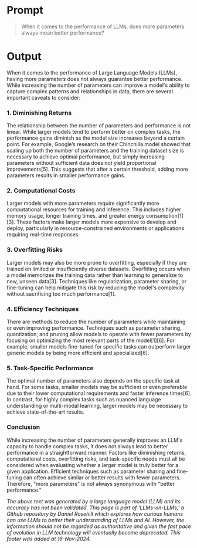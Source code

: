 # Prompt

> When it comes to the performance of LLMs, does more parameters always mean better performance?

# Output

When it comes to the performance of Large Language Models (LLMs), having more parameters does not always guarantee better performance. While increasing the number of parameters can improve a model's ability to capture complex patterns and relationships in data, there are several important caveats to consider:

### 1. Diminishing Returns

The relationship between the number of parameters and performance is not linear. While larger models tend to perform better on complex tasks, the performance gains diminish as the model size increases beyond a certain point. For example, Google’s research on their Chinchilla model showed that scaling up both the number of parameters and the training dataset size is necessary to achieve optimal performance, but simply increasing parameters without sufficient data does not yield proportional improvements\[5]. This suggests that after a certain threshold, adding more parameters results in smaller performance gains.

### 2. Computational Costs

Larger models with more parameters require significantly more computational resources for training and inference. This includes higher memory usage, longer training times, and greater energy consumption\[1]\[3]. These factors make larger models more expensive to develop and deploy, particularly in resource-constrained environments or applications requiring real-time responses.

### 3. Overfitting Risks

Larger models may also be more prone to overfitting, especially if they are trained on limited or insufficiently diverse datasets. Overfitting occurs when a model memorizes the training data rather than learning to generalize to new, unseen data\[3]. Techniques like regularization, parameter sharing, or fine-tuning can help mitigate this risk by reducing the model's complexity without sacrificing too much performance\[1].

### 4. Efficiency Techniques

There are methods to reduce the number of parameters while maintaining or even improving performance. Techniques such as parameter sharing, quantization, and pruning allow models to operate with fewer parameters by focusing on optimizing the most relevant parts of the model\[1]\[6]. For example, smaller models fine-tuned for specific tasks can outperform larger generic models by being more efficient and specialized\[6].

### 5. Task-Specific Performance

The optimal number of parameters also depends on the specific task at hand. For some tasks, smaller models may be sufficient or even preferable due to their lower computational requirements and faster inference times\[6]. In contrast, for highly complex tasks such as nuanced language understanding or multi-modal learning, larger models may be necessary to achieve state-of-the-art results.

### Conclusion

While increasing the number of parameters generally improves an LLM's capacity to handle complex tasks, it does not always lead to better performance in a straightforward manner. Factors like diminishing returns, computational costs, overfitting risks, and task-specific needs must all be considered when evaluating whether a larger model is truly better for a given application. Efficient techniques such as parameter sharing and fine-tuning can often achieve similar or better results with fewer parameters. Therefore, "more parameters" is not always synonymous with "better performance."

&#x20;

*The above text was generated by a large language model (LLM) and its accuracy has not been validated. This page is part of 'LLMs-on-LLMs,' a Github repository by Daniel Rosehill which explores how curious humans can use LLMs to better their understanding of LLMs and AI. However, the information should not be regarded as authoritative and given the fast pace of evolution in LLM technology will eventually become deprecated. This footer was added at 16-Nov-2024.*



